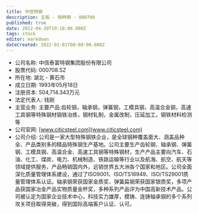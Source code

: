 ```yaml
---
title: 中信特钢
description: 主板 - 特种钢 - 000708
published: true
date: 2022-04-30T19:18:06.000Z
tags: stock
editor: markdown
dateCreated: 2022-01-01T00:00:00.000Z
---
```


- 公司名称: 中信泰富特钢集团股份有限公司
- 股票代码: 000708.SZ
- 所在地: 湖北 - 黄石市
- 成立日期: 1993年05月18日
- 注册资本: 504,714.343万元
- 法定代表人: 钱刚
- 主营业务: 主要产品:齿轮钢，轴承钢，弹簧钢，工模具钢，高温合金钢，高速工具钢等特殊钢材钢铁冶炼，钢材轧制，金属改制，压延加工，钢铁材料检测等
- 公司官网: [www.citicsteel.com](www.citicsteel.com)
- 公司介绍: 公司是一家大型特殊钢铁企业，是全球钢种覆盖面大、涵盖品种全、产品类别多的精品特殊钢生产基地。公司主要生产齿轮钢、轴承钢、弹簧钢、工模具钢、高温合金、高速工具钢等特殊钢材，生产产品主要向汽车、石油、化工、煤炭、电力、机械制造、铁路运输等行业以及航海、航空、航天等领域提供服务，产品畅销国内外，远销世界五大洲各个国家和地区。公司全面深化质量管理体系建设，通过了ISO9001、ISO/TS16949、ISO/TS29001质量管理体系认证。轴承钢荣获国家金质奖、弹簧扁钢荣获国家银质奖，多项产品获国家冶金产品实物质量金杯奖，多种系列产品评为中国高新技术产品。公司被认定为国家企业技术中心，科技实力雄厚，模铸、连铸轴承钢的多个系列攻关项目取得突破，得到国际高端客户认证、认可。


